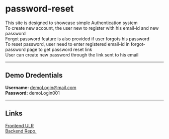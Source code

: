 # password-reset

This site is designed to showcase simple Authentication system   
To create new account, the user new to register with his email-id and new password   
Forgot password feature is also provided if user forgots his password   
To reset password, user need to enter registered email-id in forgot-password page to get password reset link  
User can create new password through the link sent to his email  

***
## Demo Dredentials

**Username:** demoLogin@mail.com  
**Password:** demoLogin001  

***
## Links

[Frontend ULR](https://remarkable-pie-2f428a.netlify.app/login)  
[Backend Repo.](https://github.com/Joshua10roys/password-reset-backend)
